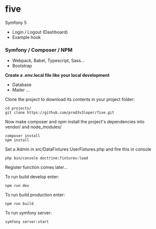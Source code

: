 # five
 
Symfony 5
- Login / Logout (Dashboard)
- Example hook

### Symfony / Composer / NPM
- Webpack, Babel, Typescript, Sass...
- Bootstrap

**Create a .env.local file like your local development**
- Database
- Mailer
...

Clone the project to download its contents in your project folder:
```
cd projects/
git clone https://github.com/prod3v3loper/five.git
```

Now make composer and npm install the project's dependencies into vendor/ and node_modules/
```
composer install
npm install
```

Set a Admin in src/DataFixtures UserFixtures.php and fire this in console
```
php bin/console doctrine:fixtures:load
```
Register function comes later...

To run build develop enter:
```
npm run dev
```
To run build production enter:
```
npm run build
```

To run symfony server:
```
symfony server:start
```